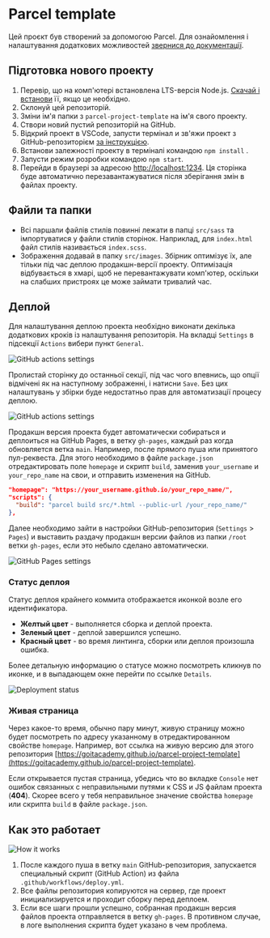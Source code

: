 # Parcel template

Цей проєкт був створений за допомогою Parcel. Для ознайомлення і налаштування додаткових можливостей [звернися до документації](https://parceljs.org/).

## Підготовка нового проекту

1. Перевір, що на комп'ютері встановлена LTS-версія Node.js.
   [Скачай і встанови](https://nodejs.org/en/) її, якщо це необхідно.
2. Склонуй цей репозиторій.
3. Зміни ім'я папки з `parcel-project-template` на ім'я свого проекту.
4. Створи новий пустий репозиторій на GitHub.
5. Відкрий проект в VSCode, запусти термінал и зв'яжи проект з GitHub-репозиторієм
   [за інструкцією](https://docs.github.com/en/get-started/getting-started-with-git/managing-remote-repositories#changing-a-remote-repositorys-url).
6. Встанови залежності проекту в терміналі командою `npm install` .
7. Запусти режим розробки командою `npm start`.
8. Перейди в браузері за адресою [http://localhost:1234](http://localhost:1234).
   Ця сторінка буде автоматично перезавантажуватися після зберігання змін в файлах проекту.

## Файли та папки

- Всі паршали файлів стилів повинні лежати в папці `src/sass` та імпортуватися у файли стилів сторінок. Наприклад, для `index.html` файл стилів називається
  `index.scss`.
- Зображення додавай в папку `src/images`. Збірник оптимізує їх, але тільки під час деплою продакшн-версії проекту. Оптимізація відбувається в хмарі, щоб не перевантажувати комп'ютер, оскільки на слабших пристроях це може займати тривалий час.

## Деплой

Для налаштування деплою проекта необхідно виконати декілька додаткових кроків із налаштування репозиторія. На вкладці `Settings` в підсекції
`Actions` вибери пункт `General`.

![GitHub actions settings](./assets/actions-config-step-1.png)

Пролистай сторінку до останньої секції, під час чого впевнись, що опції відмічені як на наступному зображенні, і натисни `Save`. Без цих налаштувань у збірки буде недостатньо прав для автоматизації процесу деплою.

![GitHub actions settings](./assets/actions-config-step-2.png)

Продакшн версия проекта будет автоматически собираться и деплоиться на GitHub
Pages, в ветку `gh-pages`, каждый раз когда обновляется ветка `main`. Например,
после прямого пуша или принятого пул-реквеста. Для этого необходимо в файле
`package.json` отредактировать поле `homepage` и скрипт `build`, заменив
`your_username` и `your_repo_name` на свои, и отправить изменения на GitHub.

```json
"homepage": "https://your_username.github.io/your_repo_name/",
"scripts": {
  "build": "parcel build src/*.html --public-url /your_repo_name/"
},
```

Далее необходимо зайти в настройки GitHub-репозитория (`Settings` > `Pages`) и
выставить раздачу продакшн версии файлов из папки `/root` ветки `gh-pages`, если
это небыло сделано автоматически.

![GitHub Pages settings](./assets/repo-settings.png)

### Статус деплоя

Статус деплоя крайнего коммита отображается иконкой возле его идентификатора.

- **Желтый цвет** - выполняется сборка и деплой проекта.
- **Зеленый цвет** - деплой завершился успешно.
- **Красный цвет** - во время линтинга, сборки или деплоя произошла ошибка.

Более детальную информацию о статусе можно посмотреть кликнув по иконке, и в
выпадающем окне перейти по ссылке `Details`.

![Deployment status](./assets/status.png)

### Живая страница

Через какое-то время, обычно пару минут, живую страницу можно будет посмотреть
по адресу указанному в отредактированном свойстве `homepage`. Например, вот
ссылка на живую версию для этого репозитория
[https://goitacademy.github.io/parcel-project-template](https://goitacademy.github.io/parcel-project-template).

Если открывается пустая страница, убедись что во вкладке `Console` нет ошибок
связанных с неправильными путями к CSS и JS файлам проекта (**404**). Скорее
всего у тебя неправильное значение свойства `homepage` или скрипта `build` в
файле `package.json`.

## Как это работает

![How it works](./assets/how-it-works.png)

1. После каждого пуша в ветку `main` GitHub-репозитория, запускается специальный
   скрипт (GitHub Action) из файла `.github/workflows/deploy.yml`.
2. Все файлы репозитория копируются на сервер, где проект инициализируется и
   проходит сборку перед деплоем.
3. Если все шаги прошли успешно, собранная продакшн версия файлов проекта
   отправляется в ветку `gh-pages`. В противном случае, в логе выполнения
   скрипта будет указано в чем проблема.
